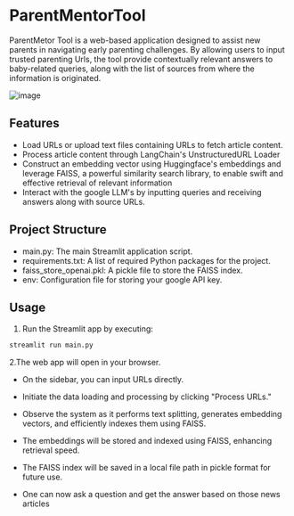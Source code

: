 # ParentMentorTool
ParentMetor Tool is a web-based application designed to assist new parents in navigating early parenting challenges. By allowing users to input trusted parenting Urls, the tool provide contextually relevant answers  to baby-related queries, along with the list of sources from where the information is originated.

![image](https://github.com/user-attachments/assets/686c3942-4d51-424b-8aa0-664840963459)
## Features
- Load URLs or upload text files containing URLs to fetch article content.
- Process article content through LangChain's UnstructuredURL Loader
- Construct an embedding vector using Huggingface's embeddings and leverage FAISS, a powerful similarity search library, to enable swift and effective retrieval of relevant information
- Interact with the google LLM's by inputting queries and receiving answers along with source URLs.

## Project Structure
- main.py: The main Streamlit application script.
- requirements.txt: A list of required Python packages for the project.
- faiss_store_openai.pkl: A pickle file to store the FAISS index.
- env: Configuration file for storing your google API key.
## Usage
1. Run the Streamlit app by executing:
```bash
streamlit run main.py

```

2.The web app will open in your browser.
- On the sidebar, you can input URLs directly.

- Initiate the data loading and processing by clicking "Process URLs."

- Observe the system as it performs text splitting, generates embedding vectors, and efficiently indexes them using FAISS.

- The embeddings will be stored and indexed using FAISS, enhancing retrieval speed.

- The FAISS index will be saved in a local file path in pickle format for future use.

- One can now ask a question and get the answer based on those news articles
